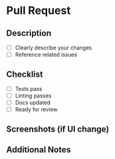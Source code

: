 # Pull Request

## Description
- [ ] Clearly describe your changes
- [ ] Reference related issues

## Checklist
- [ ] Tests pass
- [ ] Linting passes
- [ ] Docs updated
- [ ] Ready for review

## Screenshots (if UI change)

## Additional Notes 